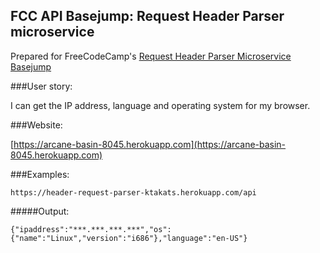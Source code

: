 ## FCC API Basejump: Request Header Parser microservice

Prepared for FreeCodeCamp's [Request Header Parser Microservice Basejump](http://www.freecodecamp.com/challenges/request-header-parser-microservice)

###User story:

I can get the IP address, language and operating system for my browser.
            
###Website:

[https://arcane-basin-8045.herokuapp.com](https://arcane-basin-8045.herokuapp.com)
            
###Examples:

`https://header-request-parser-ktakats.herokuapp.com/api`

            
#####Output:

`{"ipaddress":"***.***.***.***","os":{"name":"Linux","version":"i686"},"language":"en-US"}`